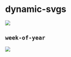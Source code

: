 # dynamic-svgs

![](https://img.shields.io/github/deployments/midzdotdev/dynamic-svgs/production)

## `week-of-year`

![](https://midzdotdev-dynamic-svgs.vercel.app/api/week-of-year.svg)
